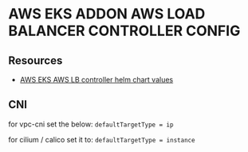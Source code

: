 # AWS EKS ADDON AWS LOAD BALANCER CONTROLLER CONFIG

## Resources
- [AWS EKS AWS LB controller helm chart values](https://github.com/kubernetes-sigs/aws-load-balancer-controller/blob/main/helm/aws-load-balancer-controller/values.yaml)

## CNI
for vpc-cni set the below:
`defaultTargetType = ip`

for cilium / calico set it to:
`defaultTargetType = instance`

